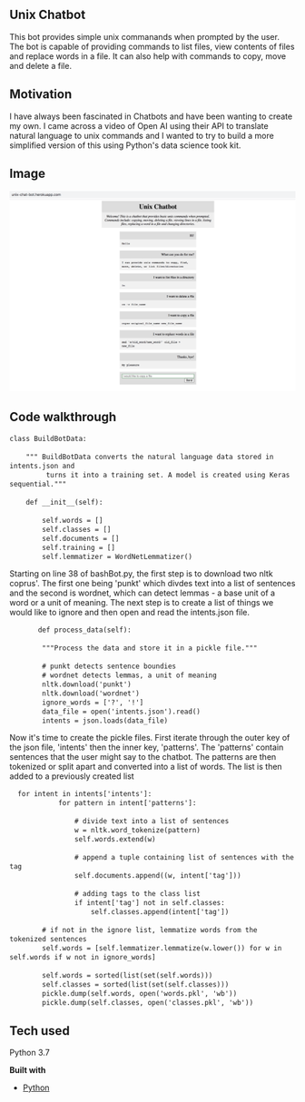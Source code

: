 ## Unix Chatbot
This bot provides simple unix commanands when prompted by the user. The bot is capable of providing commands to list files, view contents of files and replace words in a file. It can also help with commands to copy, move and delete a file. 


## Motivation
I have always been fascinated in Chatbots and have been wanting to create my own. I came across a video of Open AI using their API to translate natural language to unix commands and I wanted to try to build a more simplified version of this using Python's data science took kit.
 
## Image
![image_1](https://github.com/a-rhodes-vcu/unix_chat_bot/blob/main/images/ScreenShot.png)

## Code walkthrough
```
class BuildBotData:
    
    """ BuildBotData converts the natural language data stored in intents.json and
         turns it into a training set. A model is created using Keras sequential."""

    def __init__(self):

        self.words = []
        self.classes = []
        self.documents = []
        self.training = []
        self.lemmatizer = WordNetLemmatizer()

```
Starting on line 38 of bashBot.py, the first step is to download two nltk coprus'. The first one being 'punkt' which divdes text into a list of sentences and the second is wordnet, which can detect lemmas - a base unit of a word or a unit of meaning. The next step is to create a list of things we would like to ignore and then open and read the intents.json file.

```
       def process_data(self):

        """Process the data and store it in a pickle file."""

        # punkt detects sentence boundies
        # wordnet detects lemmas, a unit of meaning
        nltk.download('punkt')
        nltk.download('wordnet')
        ignore_words = ['?', '!']
        data_file = open('intents.json').read()
        intents = json.loads(data_file)
```

Now it's time to create the pickle files. First iterate through the outer key of the json file, 'intents' then the inner key, 'patterns'. The 'patterns' contain sentences that the user might say to the chatbot. The patterns are then tokenized or split apart and converted into a list of words. The list is then added to a previously created list 

```
  for intent in intents['intents']:
            for pattern in intent['patterns']:

                # divide text into a list of sentences
                w = nltk.word_tokenize(pattern)
                self.words.extend(w)

                # append a tuple containing list of sentences with the tag
                self.documents.append((w, intent['tag']))

                # adding tags to the class list
                if intent['tag'] not in self.classes:
                    self.classes.append(intent['tag'])

        # if not in the ignore list, lemmatize words from the tokenized sentences
        self.words = [self.lemmatizer.lemmatize(w.lower()) for w in self.words if w not in ignore_words]

        self.words = sorted(list(set(self.words)))
        self.classes = sorted(list(set(self.classes)))
        pickle.dump(self.words, open('words.pkl', 'wb'))
        pickle.dump(self.classes, open('classes.pkl', 'wb'))
```

## Tech used
Python 3.7

<b>Built with</b>
- [Python](https://www.python.org/)


